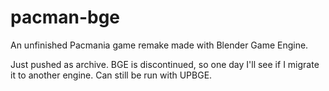 # pacman-bge
An unfinished Pacmania game remake made with Blender Game Engine.

Just pushed as archive. BGE is discontinued, so one day I'll see if I migrate it to another engine.
Can still be run with UPBGE.
